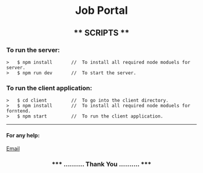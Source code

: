 <h1 align="center" >Job Portal</h1>




<h2 align="center" >** SCRIPTS **</h2>


<h3 align="left">To run the server:</h3>

```
>   $ npm install       //  To install all required node moduels for server.
>   $ npm run dev       //  To start the server.
```


<h3 align="left">To run the client application:</h3>

```
>   $ cd client         //  To go into the client directory.
>   $ npm install       //  To install all required node moduels for forntend.
>   $ npm start         //  To run the client application.
 ``` 
 
 
 ---
 
 <h4 align="left"> For any help:</h4>

[Email](aashishcsit16@oic.edu.np "Email")

 

<h3 align="center" >*** ..........   Thank You   .......... ***</h3>
